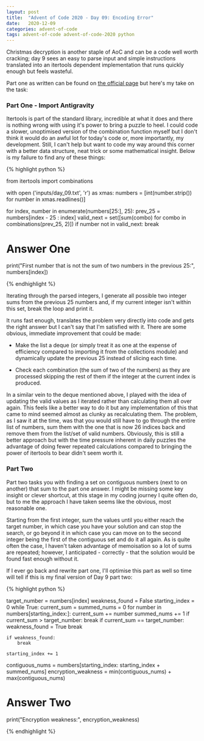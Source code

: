 ```yaml
---
layout: post
title:  "Advent of Code 2020 - Day 09: Encoding Error"
date:   2020-12-09 
categories: advent-of-code
tags: advent-of-code advent-of-code-2020 python
---
```


Christmas decryption is another staple of AoC and can be a code well worth
cracking; day 9 sees an easy to parse input and simple instructions translated
into an itertools dependent implementation that runs quickly enough but feels
wasteful.

Part one as written can be found on
[the official page](https://adventofcode.com/2020/day/9) but here's my take on
the task:

### Part One - Import Antigravity 

Itertools is part of the standard library, incredible at what it does and
there is nothing wrong with using it's power to bring a puzzle to heel.
I could code a slower, unoptimised version of the combination function myself
but I don't think it would do an awful lot for today's code or, more
importantly, my development. Still, I can't help but want to code my way around
this corner with a better data structure, neat trick or some mathematical
insight. Below is my failure to find any of these things:

{% highlight python %}

from itertools import combinations


with open ('inputs/day_09.txt', 'r') as xmas:
    numbers = [int(number.strip()) for number in xmas.readlines()]

for index, number in enumerate(numbers[25:], 25):
    prev_25 = numbers[index - 25 : index]
    valid_next = set([sum(combo) for combo in combinations(prev_25, 2)])
    if number not in valid_next:
        break

# Answer One
print("First number that is not the sum of two numbers in the previous 25:",
      numbers[index])

{% endhighlight %}

Iterating through the parsed integers, I generate all possible two integer sums
from the previous 25 numbers and, if my current integer isn't within this set,
break the loop and print it.

It runs fast enough, translates the problem very directly into code and gets
the right answer but I can't say that I'm satisfied with it. There are some
obvious, immediate improvement that could be made:

- Make the list a deque (or simply treat it as one at the expense of
efficiency compared to importing it from the collections module) and
dynamically update the previous 25 instead of slicing each time.

- Check each combination (the sum of two of the numbers) as they are processed
skipping the rest of them if the integer at the current index is produced.

In a similar vein to the deque mentioned above, I played with the idea of
updating the valid values as I iterated rather than calculating them all
over again. This feels like a better way to do it but any implementation of
this that came to mind seemed almost as clunky as recalculating them. The
problem, as I saw it at the time, was that you would still have to go through
the entire list of numbers, sum them with the one that is now 26 indices back
and remove them from the list/set of valid numbers. Obviously, this is still
a better approach but with the time pressure inherent in daily puzzles the
advantage of doing fewer repeated calculations compared to bringing the
power of itertools to bear didn't seem worth it.

### Part Two

Part two tasks you with finding a set on contiguous numbers (next to on another)
that sum to the part one answer. I might be missing some key insight or clever
shortcut, at this stage in my coding journey I quite often do, but to me the
approach I have taken seems like the obvious, most reasonable one.

Starting from the first integer, sum the values until you either reach the
target number, in which case you have your solution and can stop the search, or
go beyond it in which case you can move on to the second integer being the first
of the contiguous set and do it all again. As is quite often the case, I haven't
taken advantage of memoisation so a lot of sums are repeated; however, I
anticipated - correctly - that the solution would be found fast enough without
it.

If I ever go back and rewrite part one, I'll optimise this part as well so time
will tell if this is my final version of Day 9 part two:

{% highlight python %}

target_number = numbers[index]
weakness_found = False
starting_index = 0
while True:
    current_sum = summed_nums = 0
    for number in numbers[starting_index:]:
        current_sum += number
        summed_nums += 1
        if current_sum > target_number:
            break
        if current_sum == target_number:
            weakness_found = True
            break

    if weakness_found:
        break

    starting_index += 1

contiguous_nums = numbers[starting_index: starting_index + summed_nums]
encryption_weakness = min(contiguous_nums) + max(contiguous_nums)

# Answer Two
print("Encryption weakness:", encryption_weakness)

{% endhighlight %}
